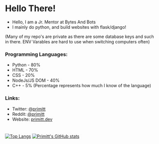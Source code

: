 # Hello There!
- Hello, I am a Jr. Mentor at Bytes And Bots
- I mainly do python, and build websites with flask/django! 

(Many of my repo's are private as there are some database keys and such in there. ENV Varables are hard to use when switching computers often)

### Programming Languages:
- Python - 80%
- HTML - 70%
- CSS - 20% 
- NodeJs/JS DOM - 40%
- C++ - 5%
(Percentage represents how much I know of the language) 
### Links:
- Twitter: <a href="https://twitter.com/primitt" target="_blank">@primitt</a>
- Reddit: <a href="https://reddit.com/u/primitt" target="_blank">@primitt</a>
- Website: <a href="https://primitt.dev">primitt.dev</a>

# 
[![Top Langs](https://github-readme-stats.vercel.app/api/top-langs/?username=anuraghazra)](https://github.com/anuraghazra/github-readme-stats)
[![Primitt's GitHub stats](https://github-readme-stats.vercel.app/api?username=primitt)](https://github.com/anuraghazra/github-readme-stats)
